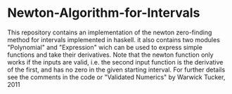 # Newton-Algorithm-for-Intervals

  This repository contains an implementation of the newton zero-finding method for intervals implemented in haskell. 
  it also contains two modules "Polynomial" and "Expression" wich can be used to express simple functions and 
  take their derivatives. Note that the newton function only works if the inputs are valid, i.e. the
  second input function is the derivative of the first, and has no zero in the given starting interval. 
  For further details see the comments in the code or "Validated Numerics" by Warwick Tucker, 2011
